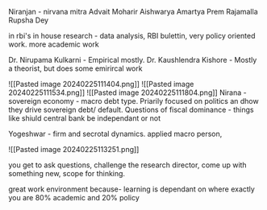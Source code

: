 
Niranjan  - nirvana mitra
Advait Moharir
Aishwarya
Amartya Prem Rajamalla
Rupsha Dey


in rbi's in house research - data analysis, RBI bulettin, very policy oriented work. more academic work


Dr. Nirupama Kulkarni - Empirical mostly.
Dr. Kaushlendra Kishore - Mostly a theorist, but does some emirircal work 

![[Pasted image 20240225111404.png]]
![[Pasted image 20240225111534.png]]
![[Pasted image 20240225111804.png]]
Nirana  - sovereign economy - macro debt type. Priarily focused on politics an dhow they drive sovereign debt/ default. Questions of fiscal dominance - things like shiuld central bank be independant or not

Yogeshwar - firm and secrotal dynamics. applied macro person, 

![[Pasted image 20240225113251.png]]

you get to ask questions, challenge the research director, come up with something new, scope for thinking. 

great work environment because- learning is dependant on where exactly you are 
80% academic and 20% policy

	